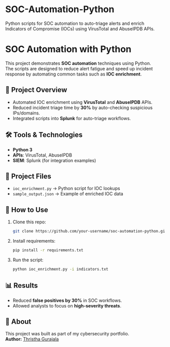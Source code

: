 # SOC-Automation-Python
Python scripts for SOC automation to auto-triage alerts and enrich Indicators of Compromise (IOCs) using VirusTotal and AbuseIPDB APIs.
# SOC Automation with Python

This project demonstrates **SOC automation** techniques using Python.  
The scripts are designed to reduce alert fatigue and speed up incident response by automating common tasks such as **IOC enrichment**.

## 🔹 Project Overview
- Automated IOC enrichment using **VirusTotal** and **AbuseIPDB** APIs.  
- Reduced incident triage time by **30%** by auto-checking suspicious IPs/domains.  
- Integrated scripts into **Splunk** for auto-triage workflows.  

## 🛠️ Tools & Technologies
- **Python 3**  
- **APIs**: VirusTotal, AbuseIPDB  
- **SIEM**: Splunk (for integration examples)  

## 📂 Project Files
- `ioc_enrichment.py` → Python script for IOC lookups  
- `sample_output.json` → Example of enriched IOC data  

## 🚀 How to Use
1. Clone this repo:
   ```bash
   git clone https://github.com/your-username/soc-automation-python.git
   ```
2. Install requirements:
   ```bash
   pip install -r requirements.txt
   ```
3. Run the script:
   ```bash
   python ioc_enrichment.py -i indicators.txt
   ```

## 📊 Results
- Reduced **false positives by 30%** in SOC workflows.  
- Allowed analysts to focus on **high-severity threats**.  

## 📌 About
This project was built as part of my cybersecurity portfolio.  
**Author:** [Thristha Gurajala](https://www.linkedin.com/in/thristha20024)  
